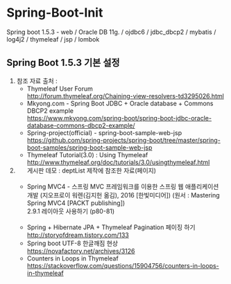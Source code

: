 # Spring-Boot-Init
Spring boot 1.5.3 - web / Oracle DB 11g. / ojdbc6 / jdbc_dbcp2 / mybatis / log4j2 / thymeleaf / jsp / lombok

<h2>Spring Boot 1.5.3 기본 설정</h2>


<ol>
    <li>
        참조 자료 출처 :
        <ul>
            <li>Thymeleaf User Forum <br/> <a href="http://forum.thymeleaf.org/Chaining-view-resolvers-td3295026.html">http://forum.thymeleaf.org/Chaining-view-resolvers-td3295026.html</a></li>
            <li>Mkyong.com - Spring Boot JDBC + Oracle database + Commons DBCP2 example <br/> <a href="https://www.mkyong.com/spring-boot/spring-boot-jdbc-oracle-database-commons-dbcp2-example/">https://www.mkyong.com/spring-boot/spring-boot-jdbc-oracle-database-commons-dbcp2-example/</a></li>
            <li>Spring-project(official) - spring-boot-sample-web-jsp <br/> <a href="https://github.com/spring-projects/spring-boot/tree/master/spring-boot-samples/spring-boot-sample-web-jsp">https://github.com/spring-projects/spring-boot/tree/master/spring-boot-samples/spring-boot-sample-web-jsp</a></li>
            <li>Thymeleaf Tutorial(3.0) : Using Thymeleaf <br/> <a href="http://www.thymeleaf.org/doc/tutorials/3.0/usingthymeleaf.html">http://www.thymeleaf.org/doc/tutorials/3.0/usingthymeleaf.html</a></li>            
        </ul>
    </li>
    <li>
       게시판 데모 : deptList 제작에 참조한 자료(페이지)
       <ul>
            <li>Spring MVC4 - 스프링 MVC 프레임워크를 이용한 스프링 웹 애플리케이션 개발 (지오프로이 워렌(김지헌 옮김), 2016 [한빛미디어]) (원서 : Mastering Spring MVC4 [PACKT publishing]) <br/> 2.9.1 레이아웃 사용하기 (p80-81)
            </li>
             <li>Spring + Hibernate JPA + Thymeleaf Pagination 페이징 하기 <br/> <a href="http://storyofdream.tistory.com/133">http://storyofdream.tistory.com/133</a></li>
             <li>Spring boot UTF-8 한글깨짐 현상 <br/> <a href="https://novafactory.net/archives/3126">https://novafactory.net/archives/3126</a></li>
             <li>Counters in Loops in Thymeleaf <br/> <a href="https://stackoverflow.com/questions/15904756/counters-in-loops-in-thymeleaf">https://stackoverflow.com/questions/15904756/counters-in-loops-in-thymeleaf</a></li>
        </ul>
    </li>
</ol>
